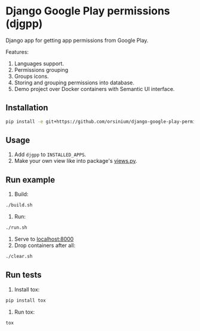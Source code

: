 # Django Google Play permissions (djgpp)

Django app for getting app permissions from Google Play.

Features:
1. Languages support.
1. Permissions grouping
1. Groups icons.
1. Storing and grouping permissions into database.
1. Demo project over Docker containers with Semantic UI interface.

## Installation

```bash
pip install -e git+https://github.com/orsinium/django-google-play-permissions.git#egg=djgpp
```

## Usage

1. Add `djgpp` to `INSTALLED_APPS`.
1. Make your own view like into package's [views.py](djgpp/views.py).

## Run example

1. Build:
  ```bash
  ./build.sh
  ```
1. Run:
  ```bash
  ./run.sh
  ```
1. Serve to [localhost:8000](http://localhost:8000/)
1. Drop containers after all:
  ```bash
  ./clear.sh
  ```

## Run tests

1. Install tox:
  ```bash
  pip install tox
  ```
1. Run tox:
  ```bash
  tox
  ```
